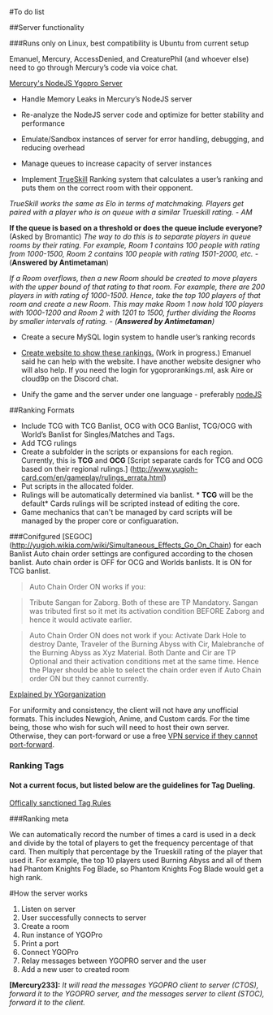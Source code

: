 #To do list

##Server functionality

###Runs only on Linux, best compatibility is Ubuntu from current setup

Emanuel, Mercury, AccessDenied, and CreaturePhil (and whoever else) need to go through Mercury’s code via voice chat. 

[Mercury's NodeJS Ygopro Server](https://github.com/mercury233/ygopro-server)

* Handle Memory Leaks in Mercury’s NodeJS server

* Re-analyze the NodeJS server code and optimize for better stability and performance

* Emulate/Sandbox instances of server for error handling, debugging, and reducing overhead

* Manage queues to increase capacity of server instances

* Implement [TrueSkill](https://github.com/freethenation/node-trueskill) Ranking system that calculates a user’s ranking and puts them on the correct room with their opponent.


*TrueSkill works the same as Elo in terms of matchmaking. Players get paired with a player who is on queue with a similar Trueskill rating. - AM*

**If the queue is based on a threshold or does the queue include everyone?** (Asked by Bromantic) 
*The way to do this is to separate players in queue rooms by their rating. For example, Room 1 contains 100 people with rating from 1000-1500, Room 2 contains 100 people with rating 1501-2000, etc. -* (**Answered by Antimetaman**)

*If a Room overflows, then a new Room should be created to move players with the upper bound of that rating to that room. For example, there are 200 players in with rating of 1000-1500. Hence, take the top 100 players of that room and create a new Room. This may make Room 1 now hold 100 players with 1000-1200 and Room 2 with 1201 to 1500, further dividing the Rooms by smaller intervals of rating. - (**Answered by Antimetaman**)*

* Create a secure MySQL login system to handle user’s ranking records
* [Create website to show these rankings.](http://ygoprorankings.ml) (Work in progress.) Emanuel said he can help with the website. I have another website designer who will also help. If you need the login for ygoprorankings.ml, ask Aire or cloud9p on the Discord chat.

* Unify the game and the server under one language - preferably [nodeJS](https://nodejs.org/en/)

##Ranking Formats
* Include TCG with TCG Banlist, OCG with OCG Banlist, TCG/OCG with World’s Banlist for Singles/Matches and Tags.
* Add TCG rulings
* Create a subfolder in the scripts or expansions for each region. Currently, this is **TCG** and **OCG** [Script separate cards for TCG and OCG based on their regional rulings.]  (http://www.yugioh-card.com/en/gameplay/rulings_errata.html)
* Put scripts in the allocated folder.
* Rulings will be automatically determined via banlist. * **TCG** will be the default* Cards rulings will be scripted instead of editing the core.
* Game mechanics that can't be managed by card scripts will be managed by the proper core or configuaration.

###Conifgured [SEGOC] (http://yugioh.wikia.com/wiki/Simultaneous_Effects_Go_On_Chain) for each Banlist
Auto chain order settings are configured according to the chosen banlist. Auto chain order is OFF for OCG and Worlds banlists. It is ON for TCG banlist. 

>Auto Chain Order ON works if you: 

>Tribute Sangan for Zaborg. Both of these are TP Mandatory. Sangan was tributed first so it met its activation condition BEFORE Zaborg and hence it would activate earlier. 

>Auto Chain Order ON does not work if you: 
Activate Dark Hole to destroy Dante, Traveler of the Burning Abyss with Cir, Malebranche of the Burning Abyss as Xyz Material. Both Dante and Cir are TP Optional and their activation conditions met at the same time. Hence the Player should be able to select the chain order even if Auto Chain order ON but they cannot currently.

[Explained by YGorganization](https://ygorganization.com/learnrulingspart3/)

For uniformity and consistency, the client will not have any unofficial formats. This includes Newgioh, Anime, and Custom cards. For the time being, those who wish for such will need to host their own server. Otherwise, they can port-forward or use a free [VPN service if they cannot port-forward](https://en.wikipedia.org/wiki/Virtual_private_network).


### Ranking Tags

#### Not a current focus, but listed below are the guidelines for Tag Dueling. 

[Offically sanctioned Tag Rules](http://www.yugioh-card.com/en/league/dueling/tag_dueling.html )


###Ranking meta

We can automatically record the number of times a card is used in a deck and divide by the total of players to get the frequency percentage of that card. Then multiply that percentage by the Trueskill rating of the player that used it. For example, the top 10 players used Burning Abyss and all of them had Phantom Knights Fog Blade, so Phantom Knights Fog Blade would get a high rank.

#How the server works

1. Listen on server
2. User successfully connects to server
3. Create a room
4. Run instance of YGOPro
5. Print a port
6. Connect YGOPro
7. Relay messages between YGOPRO server and the user
8. Add a new user to created room

**[Mercury233]:** *It will read the messages YGOPRO client to server (CTOS), forward it to the YGOPRO server, and the messages server to client (STOC), forward it to the client.*
